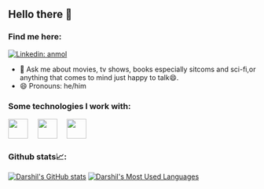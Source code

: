 ## Hello there 👋


### Find me here:
[![Linkedin: anmol](https://img.shields.io/badge/-darshil-blue?style=flat-square&logo=Linkedin&logoColor=white&link=https://www.linkedin.com/in/darshil-shah-1953b117b/)](https://www.linkedin.com/in/darshil-shah-1953b117b/)

- 💬 Ask me about movies, tv shows, books especially sitcoms and sci-fi,or anything that comes to mind just happy to talk😄.
- 😄 Pronouns: he/him

### Some technologies I work with:

<img src="https://cdn.jsdelivr.net/gh/devicons/devicon@latest/icons/html5/html5-plain.svg" width="40px">&nbsp;&nbsp;&nbsp;&nbsp;
<img src="https://cdn.jsdelivr.net/gh/devicons/devicon@latest/icons/python/python-original.svg" width="40px">&nbsp;&nbsp;&nbsp;&nbsp;
<img src="https://cdn.jsdelivr.net/gh/devicons/devicon@latest/icons/mysql/mysql-original.svg" width="40px">&nbsp;&nbsp;&nbsp;&nbsp;


### Github stats📈:
[![Darshil's GitHub stats](https://github-readme-stats.vercel.app/api?username=darshil0911&count_private=true&show_icons=true&title_color=58a6ff&text_color=c9d1d9&hide_border=true&icon_color=da3633&bg_color=0d1117)](https://github.com/mushahidq)
[![Darshil's Most Used Languages](https://github-readme-stats-ten-lyart.vercel.app/api/top-langs/?username=darshil0911&langs_count=10&hide=Jupyter%20Notebook&layout=compact&count_private=true&show_icons=true&title_color=58a6ff&text_color=c9d1d9&hide_border=true&icon_color=da3633&bg_color=0d1117)](https://github.com/mushahidq)
